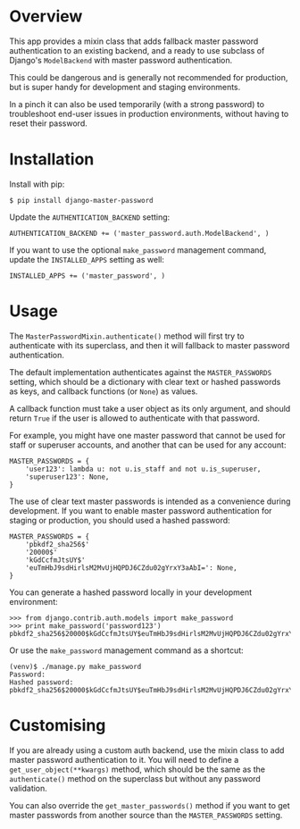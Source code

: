 # Overview

This app provides a mixin class that adds fallback master password
authentication to an existing backend, and a ready to use subclass of Django's
`ModelBackend` with master password authentication.

This could be dangerous and is generally not recommended for production, but is
super handy for development and staging environments.

In a pinch it can also be used temporarily (with a strong password) to
troubleshoot end-user issues in production environments, without having to
reset their password.

# Installation

Install with pip:

    $ pip install django-master-password

Update the `AUTHENTICATION_BACKEND` setting:

    AUTHENTICATION_BACKEND += ('master_password.auth.ModelBackend', )

If you want to use the optional `make_password` management command, update the
`INSTALLED_APPS` setting as well:

    INSTALLED_APPS += ('master_password', )

# Usage

The `MasterPasswordMixin.authenticate()` method will first try to authenticate
with its superclass, and then it will fallback to master password
authentication.

The default implementation authenticates against the `MASTER_PASSWORDS`
setting, which should be a dictionary with clear text or hashed passwords as
keys, and callback functions (or `None`) as values.

A callback function must take a user object as its only argument, and should
return `True` if the user is allowed to authenticate with that password.

For example, you might have one master password that cannot be used for staff
or superuser accounts, and another that can be used for any account:

    MASTER_PASSWORDS = {
        'user123': lambda u: not u.is_staff and not u.is_superuser,
        'superuser123': None,
    }

The use of clear text master passwords is intended as a convenience during
development. If you want to enable master password authentication for staging
or production, you should used a hashed password:

    MASTER_PASSWORDS = {
        'pbkdf2_sha256$'
        '20000$'
        'kGdCcfmJtsUY$'
        'euTmHbJ9sdHirlsM2MvUjHQPDJ6CZdu02gYrxY3aAbI=': None,
    }

You can generate a hashed password locally in your development environment:

    >>> from django.contrib.auth.models import make_password
    >>> print make_password('password123')
    pbkdf2_sha256$20000$kGdCcfmJtsUY$euTmHbJ9sdHirlsM2MvUjHQPDJ6CZdu02gYrxY3aAbI=

Or use the `make_password` management command as a shortcut:

    (venv)$ ./manage.py make_password
    Password:
    Hashed password: pbkdf2_sha256$20000$kGdCcfmJtsUY$euTmHbJ9sdHirlsM2MvUjHQPDJ6CZdu02gYrxY3aAbI=

# Customising

If you are already using a custom auth backend, use the mixin class to add
master password authentication to it. You will need to define a
`get_user_object(**kwargs)` method, which should be the same as the
`authenticate()` method on the superclass but without any password validation.

You can also override the `get_master_passwords()` method if you want to get
master passwords from another source than the `MASTER_PASSWORDS` setting.
